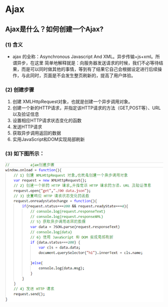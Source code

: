 # Ajax
## Ajax是什么？如何创建一个Ajax?
### **(1) 含义**
* ajax 的全称：Asynchronous Javascript And XML。异步传输+js+xml。所谓异步，在这里
简单地解释就是：向服务器发送请求的时候，我们不必等待结果，而是可以同时做其他的事情，等到有了结果它自己会根据设定进行后续操作，与此同时，页面是不会发生整页刷新的，提高了用户体验。  
### **(2) 创建步骤**
1. 创建 XMLHttpRequest对象，也就是创建一个异步调用对象。
2. 创建一个新的HTTP请求，并指定该HTTP请求的方法（GET,POST等）、URL以及验证信息
3. 设置相应HTTP请求状态变化的函数
4. 发送HTTP请求
5. 获取异步调用返回的数据
6. 实用JavaScript和DOM实现局部刷新
### **(3) 如下图所示：**
![](1.png)